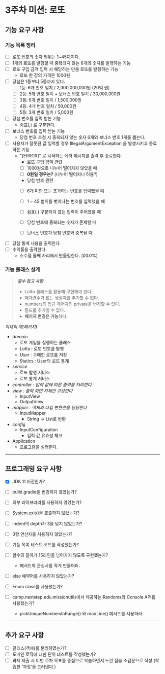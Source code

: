 # 3주차 미션: 로또


## 기능 요구 사항

### 기능 목록 정리
- [ ] 로또 번호의 숫자 범위는 1~45까지다.
- [ ] 1개의 로또를 발행할 때 중복되지 않는 6개의 숫자를 발행하는 기능
- [ ] 로또 구입 금액 입력 시 해당하는 만큼 로또를 발행하는 기능
  - 로또 한 장의 가격은 1000원
- [ ] 당첨은 1등부터 5등까지 있다.
    - [ ] 1등: 6개 번호 일치 / 2,000,000,000원 (20억 원)
    - [ ] 2등: 5개 번호 일치 + 보너스 번호 일치 / 30,000,000원
    - [ ] 3등: 5개 번호 일치 / 1,500,000원
    - [ ] 4등: 4개 번호 일치 / 50,000원
    - [ ] 5등: 3개 번호 일치 / 5,000원
- [ ] 당첨 번호를 입력 받는 기능
  - 쉼표(,) 로 구분한다.
- [ ] 보너스 번호를 입력 받는 기능
    - 당첨 번호 추첨 시 중복되지 않는 숫자 6개와 보너스 번호 1개를 뽑는다.
- [ ] 사용자가 잘못된 값 입력할 경우 IllegalArgumentException 을 발생시키고 종료하는 기능
    - "[ERROR]" 로 시작하는 에러 메시지를 출력 후 종료한다.
      - 로또 구입 금액 관련
      - [ ] 1000원으로 나누어 떨어지지 않았을 때
      - [ ] **0원일 경우는?** (나누어 떨어지니 허용?)
      - 당첨 번호 관련 
      - [ ] 6개 미만 또는 초과하는 번호를 입력했을 때
      - [ ] 1 ~ 45 범위를 벗어나는 번호를 입력했을 때
      - [ ] 쉼표(,) 구분되지 않는 입력이 주어졌을 때
      - [ ] 당첨 번호에 중복되는 숫자가 존재할 때
      - [ ] 보너스 번호가 당첨 번호와 중복될 때


- [ ] 당첨 통계 내용을 출력한다.
- [ ] 수익률을 출력한다. 
  - 소수점 둘째 자리에서 반올림한다. (00.0%)

### 기능 클래스 설계

> _**필수 참고 사항**_
> -  Lotto 클래스를 활용해 구현해야 한다.
>   - 매개변수가 없는 생성자를 추가할 수 없다.
>   - numbers의 접근 제어자인 private을 변경할 수 없다.
>   - 필드를 추가할 수 없다.
>   - **패키지 변경은 가능**하다.


_이태릭 체(패키지)_

- _domain_
  - 로또 게임을 실행하는 클래스
  - Lotto : 로또 번호를 발행
  - User : 구매한 로또를 저장 
  - Statics : User의 로또 통계
- _service_
  - 로또 발행 서비스
  - 로또 통계 서비스
- _controller : 입력 값에 따른 출력을 처리한다_
- _view : 출력 화면 자체만 구성한다_
  - InputView
  - OutputView
- _mapper : 객체의 타입 변환만을 담당한다_
  - InputMapper 
    - String -> List<Integer>로 반환
- _config_
  - InputConfiguration
    - 입력 값 유효성 체크
- Application
  - 프로그램을 실행한다.

---
## 프로그래밍 요구 사항
- [x] JDK 11 버전인가?
- [ ] build.gradle을 변경하지 않았는가?
- [ ] 외부 라이브러리를 사용하지 않았는가?
- [ ] System.exit()을 호출하지 않았는가?
- [ ] indent의 depth가 3을 넘지 않았는가?
- [ ] 3항 연산자를 사용하지 않았는가?
- [ ] 기능 목록 테스트 코드를 작성했는가?


- [ ] 함수의 길이가 15라인을 넘어가지 않도록 구현했는가?
  - 메서드의 관심사를 작게 만들어라.
- [ ] else 예약어를 사용하지 않았는가?
- [ ] Enum class를 사용했는가?
- [ ] camp.nextstep.edu.missionutils에서 제공하는 Randoms와 Console API를 사용했는가?
  - pickUniqueNumbersInRange() 와 readLine() 메서드를 사용하라.


---
## 추가 요구 사항
- [ ] 클래스(객체)를 분리하였는가?
- [ ] 도메인 로직에 대한 단위 테스트를 작성했는가?
- [ ] 과제 제출 시 이번 주차 목표를 중심으로 학습하면서 느낀 점을 소감문으로 작성 (학습한 '과정'을 드러낸다.)
